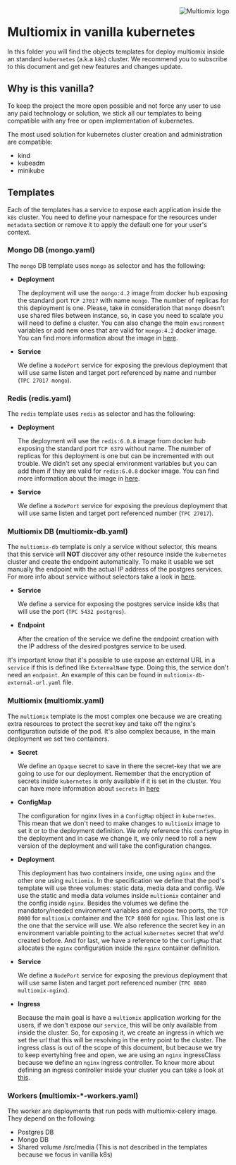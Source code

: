 <img align="right" src="kubernetes.svg" alt="Multiomix logo">

# Multiomix in vanilla kubernetes

In this folder you will find the objects templates for deploy multiomix inside an standard `kubernetes` (a.k.a `k8s`) cluster. We recommend you to subscribe to this document and get new features and changes update.


## Why is this vanilla?

To keep the project the more open possible and not force any user to use any paid technology or solution, we stick all our templates to being compatible with any free or open implementation of kubernetes.

The most used solution for kubernetes cluster creation and administration are compatible:

- kind
- kubeadm
- minikube

## Templates

Each of the templates has a service to expose each application inside the `k8s` cluster. You need to define your namespace for the resources under `metadata` section or remove it to apply the default one for your user's context.

### Mongo DB (mongo.yaml)

The `mongo` DB template uses `mongo` as selector and has the following:

- **Deployment**

    The deployment will use the `mongo:4.2` image from docker hub exposing the standard port `TCP 27017` with name `mongo`. The number of replicas for this deployment is one. Please, take in consideration that `mongo` doesn't use shared files between instance, so, in case you need to scalate you will need to define a cluster.
You can also change the main `environment` variables or add new ones that are valid for `mongo:4.2` docker image. You can find more information about the image in [here](https://hub.docker.com/_/mongo).

- **Service**

    We define a `NodePort` service for exposing the previous deployment that will use same listen and target port referenced by name and number (`TPC 27017 mongo`).

### Redis (redis.yaml)

The `redis` template uses `redis` as selector and has the following:

- **Deployment**

    The deployment will use the `redis:6.0.8` image from docker hub exposing the standard port `TCP 6379` without name.     The number of replicas for this deployment is one but can be incremented with out trouble.
We didn't set any special environment variables but you can add them if they are valid for `redis:6.0.8` docker image. You can find more information about the image in [here](https://hub.docker.com/_/redis).

- **Service**

    We define a `NodePort` service for exposing the previous deployment that will use same listen and target port referenced number (`TPC 27017`).

### Multiomix DB (multiomix-db.yaml)

The `multiomix-db` template is only a service without selector, this means that this service will **NOT** discover any other resource inside the `kubernetes` cluster and create the endpoint automatically. To make it usable we set manually the endpoint with the actual IP address of the postgres services. For more info about service without selectors take a look in [here](https://kubernetes.io/docs/concepts/services-networking/service/#without-selectors).

- **Service**

    We define a service for exposing the postgres service inside k8s that will use the port (`TPC 5432 postgres`).

- **Endpoint**

    After the creation of the service we define the endpoint creation with the IP address of the desired postgres service to be used.

It's important know that it's possible to use expose an external URL in a `service` if this is defined like `ExternalName` type. Doing this, the service don't need an `endpoint`. An example of this can be found in `multiomix-db-external-url.yaml` file.

### Multiomix (multiomix.yaml)

The `multiomix` template is the most complex one because we are creating extra resources to protect the secret key and take off the nginx's configuration outside of the pod. It's also complex because, in the main deployment we set two containers.

- **Secret**

    We define an `Opaque` secret to save in there the secret-key that we are going to use for our deployment. Remember that the encryption of secrets inside `kubernetes` is only available if it is set in the cluster. You can have more information about `secrets` in [here](https://kubernetes.io/docs/concepts/configuration/secret/)

- **ConfigMap**

    The configuration for nginx lives in a `ConfigMap` object in `kubernetes`. This mean that we don't need to make changes to `multiomix` image to set it or to the deployment definition. We only reference this `configMap` in the deployment and in case we change it, we only need to roll a new version of the deployment and will take the configuration changes.

- **Deployment**

    This deployment has two containers inside, one using `nginx` and the other one using `multiomix`. In the specification we define that the pod's template will use three volumes: static data, media data and config.
    We use the static and media data volumes inside `multiomix` container and the config inside `nginx`. Besides the volumes we define the mandatory/needed environment variables and expose two ports, the `TCP 8000` for `multiomix` container and the `TCP 8080` for `nginx`. This last one is the one that the service will use.
    We also reference the secret key in an environment variable pointing to the actual `kubernetes` secret that we'd  created before.
    And for last, we have a reference to the `ConfigMap` that allocates the `nginx` configuration inside the `nginx` container definition.

- **Service**

    We define a `NodePort` service for exposing the previous deployment that will use same listen and target port referenced number (`TPC 8080 multiomix-nginx`).

- **Ingress**

    Because the main goal is have a `multiomix` application working for the users, if we don't expose our `service`, this will be only available from inside the cluster. So, for exposing it, we create an ingress in which we set the url  that this will be resolving in the entry point to the cluster.
    The ingress class is out of the scope of this document, but because we try to keep evertyhing free and open, we are using an `nginx` ingressClass because we define an `nginx` ingress controller. To know more about defining an ingress controller inside your cluster you can take a look at [this](https://kubernetes.github.io/ingress-nginx/deploy/).

### Workers (multiomix-*-workers.yaml)

The worker are deployments that run pods with multiomix-celery image. They depend on the following:
- Postgres DB
- Mongo DB
- Shared volume /src/media (This is not described in the templates because we focus in vanilla k8s)